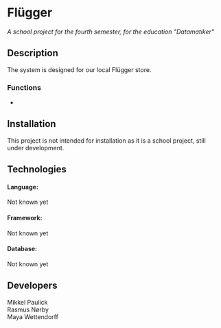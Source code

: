 # **Flügger**
*A school project for the fourth semester, for the education "Datamatiker"*


## **Description** 
The system is designed for our local Flügger store.

### **Functions**
*  

## **Installation**
This project is not intended for installation as it is a school project, still under development.

## **Technologies**
#### Language:  
Not known yet   
#### Framework:  
Not known yet
#### Database:  
Not known yet

## **Developers**
Mikkel Paulick  
Rasmus Nørby  
Maya Wettendorff
